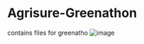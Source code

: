 # Agrisure-Greenathon
contains files for greenatho
![image](https://github.com/user-attachments/assets/538c09a6-7931-4b3a-9f22-e90c9de1cad7)
